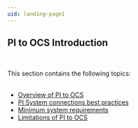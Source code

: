 ```yaml
---
uid: landing-page1
---
```



## PI to OCS Introduction
<br>

This section contains the following topics:
<br>
<br>

* [Overview of PI to OCS](xref:pi-to-ocs-overview)
* [PI System connections best practices](xref:bpPISystemConnection)
* [Minimum system requirements](xref:min-sys-reqmnts)
* [Limitations of PI to OCS](xref:pi-to-ocs-limitations)